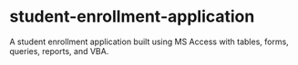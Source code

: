 # student-enrollment-application
A student enrollment application built using MS Access with tables, forms, queries, reports, and VBA.
